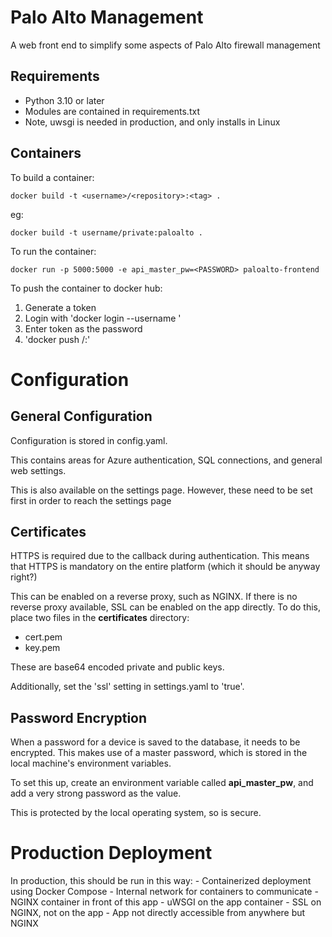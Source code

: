 # Palo Alto Management

A web front end to simplify some aspects of Palo Alto firewall management

## Requirements

- Python 3.10 or later
- Modules are contained in requirements.txt
- Note, uwsgi is needed in production, and only installs in Linux

## Containers

To build a container:

```
docker build -t <username>/<repository>:<tag> .
```

eg:

```
docker build -t username/private:paloalto .
```

To run the container:

```
docker run -p 5000:5000 -e api_master_pw=<PASSWORD> paloalto-frontend
```

To push the container to docker hub:

1. Generate a token
2. Login with 'docker login --username <USER>'
3. Enter token as the password
4. 'docker push <USERNAME>/<repository>:<tag>'


# Configuration

## General Configuration

Configuration is stored in config.yaml.

This contains areas for Azure authentication, SQL connections, and general web settings.

This is also available on the settings page. However, these need to be set first in order to reach the settings page

## Certificates

HTTPS is required due to the callback during authentication. This means that HTTPS is mandatory on the entire platform (which it should be anyway right?)

This can be enabled on a reverse proxy, such as NGINX. If there is no reverse proxy available, SSL can be enabled on the app directly. To do this, place two files in the **certificates** directory:

- cert.pem
- key.pem

These are base64 encoded private and public keys.

Additionally, set the 'ssl' setting in settings.yaml to 'true'.

## Password Encryption

When a password for a device is saved to the database, it needs to be encrypted. This makes use of a master password, which is stored in the local machine's environment variables.

To set this up, create an environment variable called **api_master_pw**, and add a very strong password as the value.

This is protected by the local operating system, so is secure.

# Production Deployment

In production, this should be run in this way:
    - Containerized deployment using Docker Compose
    - Internal network for containers to communicate
    - NGINX container in front of this app
    - uWSGI on the app container
    - SSL on NGINX, not on the app
    - App not directly accessible from anywhere but NGINX
